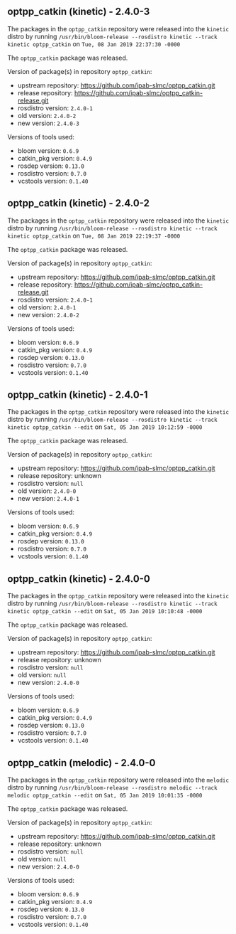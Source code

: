 ## optpp_catkin (kinetic) - 2.4.0-3

The packages in the `optpp_catkin` repository were released into the `kinetic` distro by running `/usr/bin/bloom-release --rosdistro kinetic --track kinetic optpp_catkin` on `Tue, 08 Jan 2019 22:37:30 -0000`

The `optpp_catkin` package was released.

Version of package(s) in repository `optpp_catkin`:

- upstream repository: https://github.com/ipab-slmc/optpp_catkin.git
- release repository: https://github.com/ipab-slmc/optpp_catkin-release.git
- rosdistro version: `2.4.0-1`
- old version: `2.4.0-2`
- new version: `2.4.0-3`

Versions of tools used:

- bloom version: `0.6.9`
- catkin_pkg version: `0.4.9`
- rosdep version: `0.13.0`
- rosdistro version: `0.7.0`
- vcstools version: `0.1.40`


## optpp_catkin (kinetic) - 2.4.0-2

The packages in the `optpp_catkin` repository were released into the `kinetic` distro by running `/usr/bin/bloom-release --rosdistro kinetic --track kinetic optpp_catkin` on `Tue, 08 Jan 2019 22:19:37 -0000`

The `optpp_catkin` package was released.

Version of package(s) in repository `optpp_catkin`:

- upstream repository: https://github.com/ipab-slmc/optpp_catkin.git
- release repository: https://github.com/ipab-slmc/optpp_catkin-release.git
- rosdistro version: `2.4.0-1`
- old version: `2.4.0-1`
- new version: `2.4.0-2`

Versions of tools used:

- bloom version: `0.6.9`
- catkin_pkg version: `0.4.9`
- rosdep version: `0.13.0`
- rosdistro version: `0.7.0`
- vcstools version: `0.1.40`


## optpp_catkin (kinetic) - 2.4.0-1

The packages in the `optpp_catkin` repository were released into the `kinetic` distro by running `/usr/bin/bloom-release --rosdistro kinetic --track kinetic optpp_catkin --edit` on `Sat, 05 Jan 2019 10:12:59 -0000`

The `optpp_catkin` package was released.

Version of package(s) in repository `optpp_catkin`:

- upstream repository: https://github.com/ipab-slmc/optpp_catkin.git
- release repository: unknown
- rosdistro version: `null`
- old version: `2.4.0-0`
- new version: `2.4.0-1`

Versions of tools used:

- bloom version: `0.6.9`
- catkin_pkg version: `0.4.9`
- rosdep version: `0.13.0`
- rosdistro version: `0.7.0`
- vcstools version: `0.1.40`


## optpp_catkin (kinetic) - 2.4.0-0

The packages in the `optpp_catkin` repository were released into the `kinetic` distro by running `/usr/bin/bloom-release --rosdistro kinetic --track kinetic optpp_catkin --edit` on `Sat, 05 Jan 2019 10:10:48 -0000`

The `optpp_catkin` package was released.

Version of package(s) in repository `optpp_catkin`:

- upstream repository: https://github.com/ipab-slmc/optpp_catkin.git
- release repository: unknown
- rosdistro version: `null`
- old version: `null`
- new version: `2.4.0-0`

Versions of tools used:

- bloom version: `0.6.9`
- catkin_pkg version: `0.4.9`
- rosdep version: `0.13.0`
- rosdistro version: `0.7.0`
- vcstools version: `0.1.40`


## optpp_catkin (melodic) - 2.4.0-0

The packages in the `optpp_catkin` repository were released into the `melodic` distro by running `/usr/bin/bloom-release --rosdistro melodic --track melodic optpp_catkin --edit` on `Sat, 05 Jan 2019 10:01:35 -0000`

The `optpp_catkin` package was released.

Version of package(s) in repository `optpp_catkin`:

- upstream repository: https://github.com/ipab-slmc/optpp_catkin.git
- release repository: unknown
- rosdistro version: `null`
- old version: `null`
- new version: `2.4.0-0`

Versions of tools used:

- bloom version: `0.6.9`
- catkin_pkg version: `0.4.9`
- rosdep version: `0.13.0`
- rosdistro version: `0.7.0`
- vcstools version: `0.1.40`


